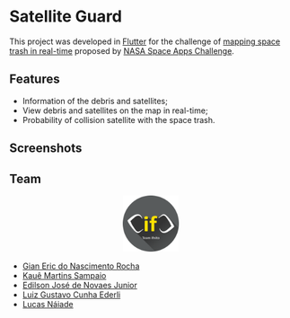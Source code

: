 # Satellite Guard

This project was developed in [Flutter](https://flutter.dev/) for the challenge of [mapping space trash in real-time](https://2021.spaceappschallenge.org/challenges/statements/mapping-space-trash-in-real-time/details) proposed by [NASA Space Apps Challenge](https://2021.spaceappschallenge.org/]).

## Features

- Information of the debris and satellites;
- View debris and satellites on the map in real-time;
- Probability of collision satellite with the space trash.
## Screenshots

## Team

<p align="center">
<img src="assets/Ifnito.png" alt="drawing" width="100"/>
</p>

- [Gian Eric do Nascimento Rocha](https://github.com/gianeric)
- [Kauê Martins Sampaio](https://github.com/kmartins)
- [Edilson José de Novaes Junior](https://github.com/edilsonnovaes)
- [Luiz Gustavo Cunha Ederli](https://github.com/luizgce)
- [Lucas Náiade](https://github.com/lucasnsa)
